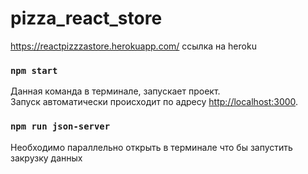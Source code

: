 # pizza_react_store

https://reactpizzzastore.herokuapp.com/ ссылка на heroku

### `npm start`

Данная команда в терминале, запускает проект.<br />
Запуск автоматически происходит по адресу [http://localhost:3000](http://localhost:3000).

### `npm run json-server`
Необходимо параллельно открыть в терминале что бы запустить закрузку данных
